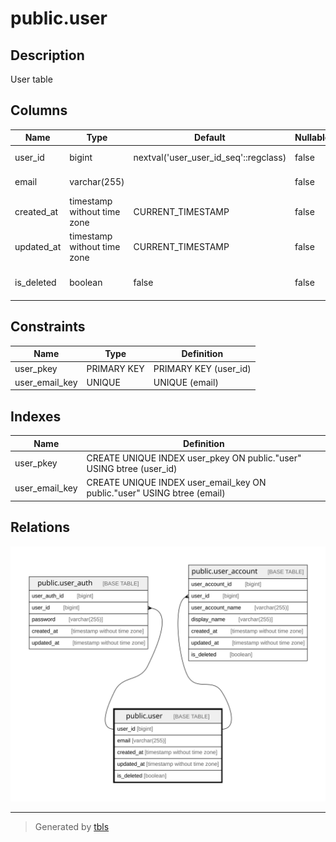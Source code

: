 # public.user

## Description

User table

## Columns

| Name       | Type                        | Default                               | Nullable | Children                                                                              | Parents | Comment          |
| ---------- | --------------------------- | ------------------------------------- | -------- | ------------------------------------------------------------------------------------- | ------- | ---------------- |
| user_id    | bigint                      | nextval('user_user_id_seq'::regclass) | false    | [public.user_auth](public.user_auth.md) [public.user_account](public.user_account.md) |         | User ID          |
| email      | varchar(255)                |                                       | false    |                                                                                       |         | Email address    |
| created_at | timestamp without time zone | CURRENT_TIMESTAMP                     | false    |                                                                                       |         | Create date      |
| updated_at | timestamp without time zone | CURRENT_TIMESTAMP                     | false    |                                                                                       |         | Update date      |
| is_deleted | boolean                     | false                                 | false    |                                                                                       |         | Soft delete flag |

## Constraints

| Name           | Type        | Definition            |
| -------------- | ----------- | --------------------- |
| user_pkey      | PRIMARY KEY | PRIMARY KEY (user_id) |
| user_email_key | UNIQUE      | UNIQUE (email)        |

## Indexes

| Name           | Definition                                                              |
| -------------- | ----------------------------------------------------------------------- |
| user_pkey      | CREATE UNIQUE INDEX user_pkey ON public."user" USING btree (user_id)    |
| user_email_key | CREATE UNIQUE INDEX user_email_key ON public."user" USING btree (email) |

## Relations

![er](public.user.svg)

---

> Generated by [tbls](https://github.com/k1LoW/tbls)
